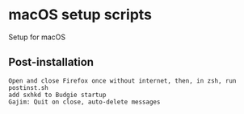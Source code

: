 # macOS setup scripts
Setup for macOS

## Post-installation
    Open and close Firefox once without internet, then, in zsh, run postinst.sh
    add sxhkd to Budgie startup
    Gajim: Quit on close, auto-delete messages
